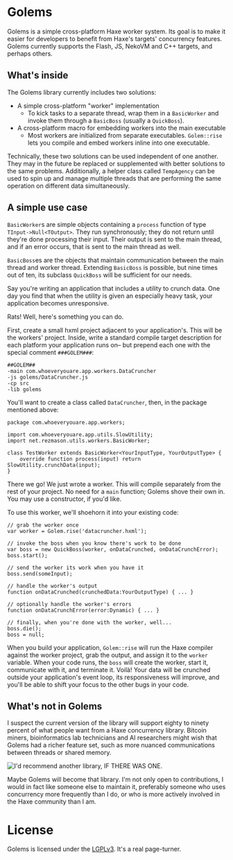 Golems
======

Golems is a simple cross-platform Haxe worker system. Its goal is to make it easier for developers to benefit from Haxe's targets' concurrency features.
Golems currently supports the Flash, JS, NekoVM and C++ targets, and perhaps others.

What's inside
-------------

The Golems library currently includes two solutions:

* A simple cross-platform "worker" implementation
    - To kick tasks to a separate thread, wrap them in a `BasicWorker` and invoke them through a `BasicBoss` (usually a `QuickBoss`).
* A cross-platform macro for embedding workers into the main executable
    - Most workers are initialized from separate executables. `Golem::rise` lets you compile and embed workers inline into one executable.

Technically, these two solutions can be used independent of one another. They may in the future be replaced or supplemented with better solutions to the same problems. Additionally, a helper class called `TempAgency` can be used to spin up and manage multiple threads that are performing the same operation on different data simultaneously.


A simple use case
-----------------

`BasicWorker`s are simple objects containing a `process` function of type `TInput->Null<TOutput>`. They run synchronously; they do not return until they're done processing their input. Their output is sent to the main thread, and if an error occurs, that is sent to the main thread as well.

`BasicBoss`es are the objects that maintain communication between the main thread and worker thread. Extending `BasicBoss` is possible, but nine times out of ten, its subclass `QuickBoss` will be sufficient for our needs.

Say you're writing an application that includes a utility to crunch data. One day you find that when the utility is given an especially heavy task, your application becomes unresponsive.

Rats! Well, here's something you can do.

First, create a small hxml project adjacent to your application's. This will be the workers' project. Inside, write a standard compile target description for each platform your application runs on– but prepend each one with the special comment `###GOLEM###`:

    ##GOLEM##
    -main com.whoeveryouare.app.workers.DataCruncher
    -js golems/DataCruncher.js
    -cp src
    -lib golems

You'll want to create a class called `DataCruncher`, then, in the package mentioned above:

    package com.whoeveryouare.app.workers;

    import com.whoeveryouare.app.utils.SlowUtility;
    import net.rezmason.utils.workers.BasicWorker;

    class TestWorker extends BasicWorker<YourInputType, YourOutputType> {
        override function process(input) return SlowUtility.crunchData(input);
    }

There we go! We just wrote a worker. This will compile separately from the rest of your project. No need for a `main` function; Golems shove their own in. You may use a constructor, if you'd like.

To use this worker, we'll shoehorn it into your existing code:

    // grab the worker once
    var worker = Golem.rise('datacruncher.hxml');

    // invoke the boss when you know there's work to be done
    var boss = new QuickBoss(worker, onDataCrunched, onDataCrunchError);
    boss.start();

    // send the worker its work when you have it
    boss.send(someInput);

    // handle the worker's output
    function onDataCrunched(crunchedData:YourOutputType) { ... }

    // optionally handle the worker's errors
    function onDataCrunchError(error:Dynamic) { ... }

    // finally, when you're done with the worker, well...
    boss.die();
    boss = null;


When you build your application, `Golem::rise` will run the Haxe compiler against the worker project, grab the output, and assign it to the `worker` variable. When your code runs, the `boss` will create the worker, start it, communicate with it, and terminate it. Voilà! Your data will be crunched outside your application's event loop, its responsiveness will improve, and you'll be able to shift your focus to the other bugs in your code.


What's not in Golems
--------------------

I suspect the current version of the library will support eighty to ninety percent of what people want from a Haxe concurrency library. Bitcoin miners, bioinformatics lab technicians and AI researchers might wish that Golems had a richer feature set, such as more nuanced communications between threads or shared memory.

![I'd recommend another library, IF THERE WAS ONE.](http://i.imgur.com/CP0oX7s.gif)

Maybe Golems will become that library. I'm not only open to contributions, I would in fact like someone else to maintain it, preferably someone who uses concurrency more frequently than I do, or who is more actively involved in the Haxe community than I am.


License
=======

Golems is licensed under the [LGPLv3](LICENSE). It's a real page-turner.
